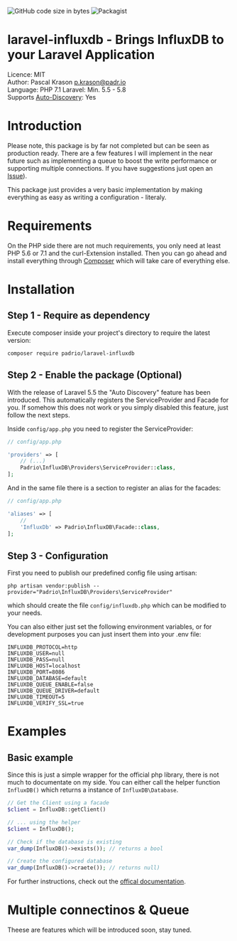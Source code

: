 ![GitHub code size in bytes](https://img.shields.io/github/languages/code-size/padrio/laravel-influxdb.svg?color=%234c1)
![Packagist](https://img.shields.io/packagist/dt/padrio/laravel-influxdb.svg?color=%234c1)

# laravel-influxdb - Brings InfluxDB to your Laravel Application
Licence: MIT  
Author: Pascal Krason <p.krason@padr.io>  
Language: PHP 7.1
Laravel: Min. 5.5 - 5.8  
Supports [Auto-Discovery](https://laravel-news.com/package-auto-discovery): Yes

# Introduction
Please note, this package is by far not completed but can be seen as production ready. There are a few features I will implement in the near future such as implementing a queue to boost the write performance or supporting multiple connections. If you have suggestions just open an [Issue](https://github.com/Padrio/laravel-influxdb/issues)). 

This package just provides a very basic implementation by making everything as easy as writing a configuration - literaly.

# Requirements
On the PHP side there are not much requirements, you only need at least PHP 5.6 or 7.1 and the curl-Extension installed. Then you can go ahead and install everything through [Composer](http://getcomposer.org) which will take care of everything else.

# Installation
## Step 1 - Require as dependency 
Execute composer inside your project's directory to require the latest version:
```
composer require padrio/laravel-influxdb
``` 

## Step 2 - Enable the package (Optional)
With the release of Laravel 5.5 the "Auto Discovery" feature has been introduced. This automatically registers the ServiceProvider and Facade for you. If somehow this does not work or you simply disabled this feature, just follow the next steps.

Inside `config/app.php` you need to register the ServiceProvider:
```php
// config/app.php

'providers' => [
    // (...)
    Padrio\InfluxDB\Providers\ServiceProvider::class,  
];
```
And in the same file there is a section to register an alias for the facades:
```php
// config/app.php

'aliases' => [
    //
    'InfluxDb' => Padrio\InfluxDB\Facade::class,
];
```

## Step 3 - Configuration
First you need to publish our predefined config file using artisan: 
```
php artisan vendor:publish --provider="Padrio\InfluxDB\Providers\ServiceProvider"
```
which should create the file `config/influxdb.php` which can be modified to your needs. 

You can also either just set the following environment variables, or for development purposes you can just insert them into your .env file:
```
INFLUXDB_PROTOCOL=http
INFLUXDB_USER=null
INFLUXDB_PASS=null
INFLUXDB_HOST=localhost
INFLUXDB_PORT=8086
INFLUXDB_DATABASE=default
INFLUXDB_QUEUE_ENABLE=false
INFLUXDB_QUEUE_DRIVER=default
INFLUXDB_TIMEOUT=5
INFLUXDB_VERIFY_SSL=true
```

# Examples

## Basic example
Since this is just a simple wrapper for the official php library, there is not much to documentate on my side. You can either call the helper function `InfluxDB()` which returns a instance of `InfluxDB\Database`.

```php
// Get the Client using a facade
$client = InfluxDB::getClient()

// ... using the helper
$client = InfluxDB();

// Check if the database is existing
var_dump(InfluxDB()->exists()); // returns a bool

// Create the configured database
var_dump(InfluxDB()->craete()); // returns null)
```
For further instructions, check out the [offical documentation](https://github.com/influxdata/influxdb-php#getting-started).

# Multiple connectinos & Queue 
Theese are features which will be introduced soon, stay tuned.
